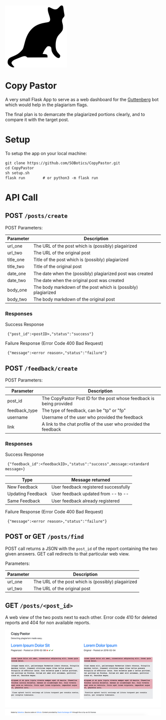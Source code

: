 
![CatPics](https://raw.githubusercontent.com/SOBotics/CopyPastor/master/static/favicon.png)

# Copy Pastor

A very small Flask App to serve as a web dashboard for the [Guttenberg](https://stackapps.com/questions/7197/guttenberg-a-bot-searching-for-plagiarism-on-stack-overflow) bot which would help in the plagiarism flags.

The final plan is to demarcate the plagiarized portions clearly, and to compare it with the target post.


# Setup

To setup the app on your local machine:

    git clone https://github.com/SOBotics/CopyPastor.git
    cd CopyPastor
    sh setup.sh
    flask run        # or python3 -m flask run


# API Call


## POST  `/posts/create`

POST Parameters:

| Parameter | Description                                                   |
| ----------| ------------------------------------------------------------- |
|url_one    | The URL of the post which is (possibly) plagairized           |
|url_two    | The URL of the original post                                  |
|title_one  | Title of the post which is (possibly) plagiarized             |
|title_two  | Title of the original post                                    |
|date_one   | The date when the (possibly) plagiarized post was created     |
|date_two   | The date when the original post was created                   |
|body_one   | The body markdown of the post which is (possibly) plagiarized |
|body_two   | The body markdown of the original post                        |

### Responses

Success Response

     {"post_id":<postID>,"status":"success"}

Failure Response (Error Code 400 Bad Request)

     {"message":<error reason>,"status":"failure"}


## POST  `/feedback/create`

POST Parameters:

| Parameter      | Description                                                         |
| ---------------| --------------------------------------------------------------------|
| post_id        | The CopyPastor Post ID for the post whose feedback is being provided|
| feedback_type  | The type of feedback, can be "tp" or "fp"                           |
| username       | Username of the user who provided the feedback                      |
| link           | A link to the chat profile of the user who provided the feedback    |

### Responses

Success Response

     {"feedback_id":<feedbackID>,"status":"success",message:<standard message>}

| Type              | Message returned                     |
|-------------------|--------------------------------------|
| New Feedback      | User feedback registered successfully|
| Updating Feedback | User feedback updated from -- to --  |
| Same Feedback     | User feedback already registered     |


Failure Response (Error Code 400 Bad Request)

     {"message":<error reason>,"status":"failure"}


## POST or GET `/posts/find`

POST call returns a JSON with the `post_id` of the report containing the two given answers.
GET call redirects to that particular web view. 

Parameters:

| Parameter      | Description                                                         |
| ---------------| --------------------------------------------------------------------|
| url_one        | The URL of the post which is (possibly) plagairized                 |
| url_two        | The URL of the original post                                        |


## GET `/posts/<post_id>`

A web view of the two posts next to each other. Error code 410 for deleted reports and 404 for non available reports.

![ScreenGrab](https://raw.githubusercontent.com/SOBotics/CopyPastor/master/static/sample.png)
